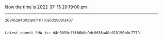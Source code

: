Now the time is 2022-07-15 20:19:00 pm

---

<small>263452846021907111776950290612437</small>

```txt

Latest commit SHA is: d4c9033cf3f06b8e9dc0636a48c028150b0c7779
```
